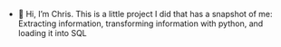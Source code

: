 - 👋 Hi, I’m Chris. This is a little project I did that has a snapshot of me: Extracting information, transforming information with python, and loading it into SQL

  

